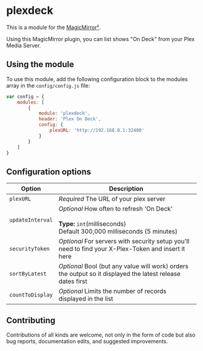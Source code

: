 # plexdeck

This is a module for the [MagicMirror²](https://github.com/MichMich/MagicMirror/).

Using this MagicMirror plugin, you can list shows "On Deck" from your Plex Media Server. 

## Using the module

To use this module, add the following configuration block to the modules array in the `config/config.js` file:
```js
var config = {
    modules: [
        {
            module: 'plexdeck',
            header: 'Plex On Deck',
            config: {
                plexURL: 'http://192.168.0.1:32400'
            }
        }
    ]
}
```

## Configuration options

| Option           | Description
|----------------- |-----------
| `plexURL`        | *Required* The URL of your plex server
| `updateInterval`        | *Optional* How often to refresh 'On Deck' <br><br>**Type:** `int`(milliseconds) <br>Default 300,000 milliseconds (5 minutes)
| `securityToken`        | *Optional* For servers with security setup you'll need to find your X-Plex-Token and insert it here
| `sortByLatest`        | *Optional* Bool (but any value will work) orders the output so it displayed the latest release dates first
| `countToDisplay`        | *Optional* Limits the number of records displayed in the list

## Contributing

Contributions of all kinds are welcome, not only in the form of code but also bug reports, documentation edits, and suggested improvements.
